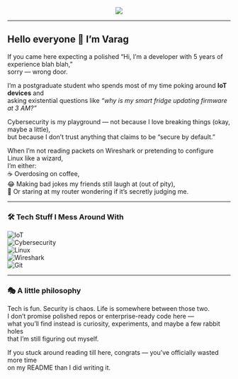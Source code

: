 <!-- Typing SVG Banner -->
<p align="center">
  <a href="https://github.com/varagg">
    <img src="https://readme-typing-svg.demolab.com?font=Fira+Code&weight=600&size=24&pause=1200&color=9D00FF&center=true&vCenter=true&width=800&lines=Hello%2C+World...+again.;Still+pretending+I+know+what+I'm+doing.;Cybersecurity+is+just+paranoia+with+a+cool+name.;IoT+devices+don't+need+firmware+updates+at+3AM.;Fueled+by+coffee+%26+sarcasm.;Welcome+to+my+README+therapy+session.">
  </a>
</p>

---

## Hello everyone 👋 I’m Varag  

If you came here expecting a polished “Hi, I’m a developer with 5 years of experience blah blah,”  
sorry — wrong door.  

I’m a postgraduate student who spends most of my time poking around **IoT devices** and  
asking existential questions like *“why is my smart fridge updating firmware at 3 AM?”*  

Cybersecurity is my playground — not because I love breaking things (okay, maybe a little),  
but because I don’t trust anything that claims to be “secure by default.”  

When I’m not reading packets on Wireshark or pretending to configure Linux like a wizard,  
I’m either:  
☕ Overdosing on coffee,  
😂 Making bad jokes my friends still laugh at (out of pity),  
🤔 Or staring at my router wondering if it’s secretly judging me.  

---

### 🛠️ Tech Stuff I Mess Around With  

![IoT](https://img.shields.io/badge/-IoT-0078D6?logo=raspberrypi&logoColor=white)  
![Cybersecurity](https://img.shields.io/badge/-Cybersecurity-800080?logo=protonvpn&logoColor=white)  
![Linux](https://img.shields.io/badge/-Linux-FCC624?logo=linux&logoColor=black)  
![Wireshark](https://img.shields.io/badge/-Wireshark-1679A7?logo=wireshark&logoColor=white)  
![Git](https://img.shields.io/badge/-Git-F05032?logo=git&logoColor=white)  

---

### 🎭 A little philosophy  

Tech is fun. Security is chaos. Life is somewhere between those two.  
I don’t promise polished repos or enterprise-ready code here —  
what you’ll find instead is curiosity, experiments, and maybe a few rabbit holes  
that I’m still figuring out myself.  

If you stuck around reading till here, congrats — you’ve officially wasted more time  
on my README than I did writing it.  
